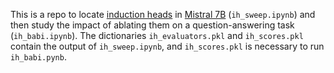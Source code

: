 This is a repo to locate <a href = "https://transformer-circuits.pub/2022/in-context-learning-and-induction-heads/index.html">induction heads</a> in <a href = "https://mistral.ai/news/announcing-mistral-7b/">Mistral 7B</a> (`ih_sweep.ipynb`) and then study the impact of ablating them on a question-answering task (`ih_babi.ipynb`). The dictionaries `ih_evaluators.pkl` and `ih_scores.pkl` contain the output of `ih_sweep.ipynb`, and `ih_scores.pkl` is necessary to run `ih_babi.pynb`.
